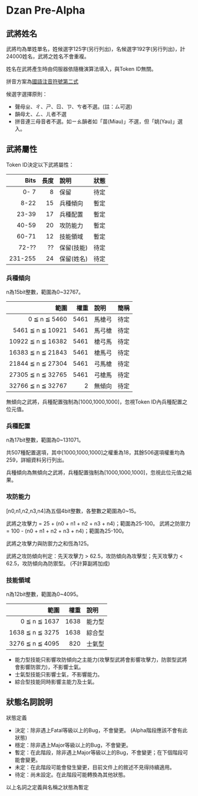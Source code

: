 # Dzan Pre-Alpha

## 武將姓名 ##

武將均為單姓單名，姓候選字125字(另行列出)，名候選字192字(另行列出)，計24000姓名，武將之姓名不會重複。

姓名在武將產生時由伺服器依隨機演算法填入，與Token ID無關。

拼音方案為[國語注音符號第二式](https://zh.wikipedia.org/%E5%9C%8B%E8%AA%9E%E6%B3%A8%E9%9F%B3%E7%AC%A6%E8%99%9F%E7%AC%AC%E4%BA%8C%E5%BC%8F)

候選字選擇原則：

- 聲母ㄓ、ㄔ、ㄕ、ㄖ、ㄗ、ㄘ者不選。(註：ㄙ可選)
- 韻母ㄤ、ㄥ、ㄦ者不選
- 拼音連三母音者不選。如ㄧㄠ韻者如「苗(Miau)」不選，但「姚(Yau)」選入。

## 武將屬性 ##

Token ID決定以下武將屬性：

| Bits  | 長度 | 說明  | 狀態 |
| ----: | ---: | :----- | :--- |
|  0- 7 |  8 | 保留    | 待定 |
|  8-22 | 15 | 兵種傾向 | 暫定 |
| 23-39 | 17 | 兵種配置 | 暫定 |
| 40-59 | 20 | 攻防能力 | 暫定 |
| 60-71 | 12 | 技能領域 | 暫定 |
| 72-?? | ?? | 保留(技能) | 待定 |
| 231-255 | 24 | 保留(姓名) | 待定 |

### 兵種傾向 ###

n為15bit整數，範圍為0~32767。

| 範圍                | 權重 |  說明  | 簡稱 |
| ------------------: | ---: | :---- | :--- |
|     0 ≦ n ≦  5460 | 5461 | 馬槍弓 | 待定 |
|  5461 ≦ n ≦ 10921 | 5461 | 馬弓槍 | 待定 |
| 10922 ≦ n ≦ 16382 | 5461 | 槍弓馬 | 待定 |
| 16383 ≦ n ≦ 21843 | 5461 | 槍馬弓 | 待定 |
| 21844 ≦ n ≦ 27304 | 5461 | 弓馬槍 | 待定 |
| 27305 ≦ n ≦ 32765 | 5461 | 弓槍馬 | 待定 |
| 32766 ≦ n ≦ 32767 |    2 | 無傾向 | 待定 |

無傾向之武將，兵種配置強制為[1000,1000,1000]，忽視Token ID內兵種配置之位元值。

### 兵種配置 ###

n為17bit整數，範圍為0~131071。

共507種配置選項，其中[1000,1000,1000]之權重為18，其餘506選項權重均為259，詳細資料另行列出。

兵種傾向為無傾向之武將，兵種配置強制為[1000,1000,1000]，忽視此位元值之結果。

### 攻防能力 ###

[n0,n1,n2,n3,n4]為五個4bit整數，各整數之範圍為0~15。

武將之攻擊力 = 25 + (n0 + n1 + n2 + n3 + n4)；範圍為25-100。
武將之防禦力 = 100 - (n0 + n1 + n2 + n3 + n4)；範圍為25-100。

武將之攻擊力與防禦力之和恆為125。

武將之攻防傾向判定：先天攻擊力 > 62.5，攻防傾向為攻擊型；先天攻擊力 < 62.5，攻防傾向為防禦型。 (不計算副將加成)

### 技能領域 ###

n為12bit整數，範圍為0~4095。

| 範圍               | 權重 |  說明  |
| -----------------: | ---: | :---- |
|     0 ≦ n ≦ 1637 | 1638 | 能力型 |
|  1638 ≦ n ≦ 3275 | 1638 | 綜合型 |
|  3276 ≦ n ≦ 4095 |  820 | 士氣型 |

- 能力型技能只影響攻防傾向之主能力(攻擊型武將會影響攻擊力，防禦型武將會影響防禦力)，不影響士氣。
- 士氣型技能只影響士氣，不影響能力。
- 綜合型技能同時影響主能力及士氣。


## 狀態名詞說明 ##

狀態定義
- 決定：除非遇上Fatal等級以上的Bug，不會變更。 (Alpha階段應該不會有此狀態)
- 穩定：除非遇上Major等級以上的Bug，不會變更。
- 暫定：在此階段，除非遇上Major等級以上的Bug，不會變更；在下個階段可能會變更。
- 未定：在此階段可能會發生變更，目前文件上的敘述不見得持續適用。
- 待定：尚未設定。在此階段可能轉換為其他狀態。

以上名詞之定義與名稱之狀態為暫定
